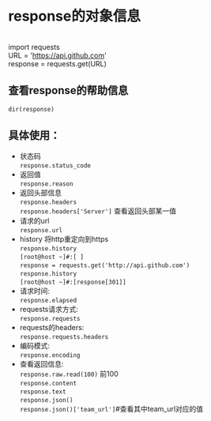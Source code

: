# response的对象信息
<br>import requests
<br>URL = 'https://api.github.com'
<br>response = requests.get(URL)
## 查看response的帮助信息
`dir(response)`
## 具体使用：
* 状态码
<br>`response.status_code`
* 返回值
<br>`response.reason`
* 返回头部信息
<br>`response.headers`
<br>`response.headers['Server']` 查看返回头部某一值
* 请求的url
<br>`response.url`
* history 将http重定向到https
    <br>`response.history`
    <br>`[root@host ~]#:[ ]`
    <br>`response = requests.get('http://api.github.com')`
    <br>`response.history`
    <br>`[root@host ~]#:[response[301]]`
* 请求时间:
<br>`response.elapsed`
* requests请求方式:
<br>`response.requests`
* requests的headers:
<br>`response.requests.headers`
* 编码模式:
<br>`response.encoding`
* 查看返回信息:
    <br>`response.raw.read(100)` 前100
    <br>`response.content`
    <br>`response.text`
    <br>`response.json()`
    <br>`response.json()['team_url']`#查看其中team_url对应的值



